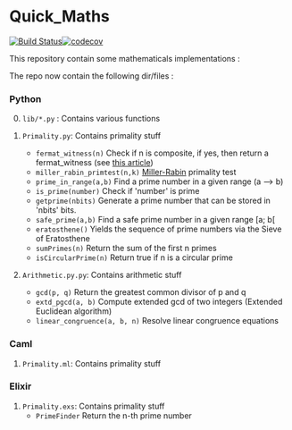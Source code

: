 # Quick_Maths

[![Build Status](https://travis-ci.com/ntaff/Quick_Maths.svg?branch=master)](https://travis-ci.com/ntaff/Quick_Maths)[![codecov](https://codecov.io/gh/ntaff/Quick_Maths/branch/master/graph/badge.svg)](https://codecov.io/gh/ntaff/Quick_Maths)

This repository contain some mathematicals implementations : 

The repo now contain the following dir/files :

### Python
0. `lib/*.py` : Contains various functions

1. `Primality.py`: Contains primality stuff
   - `fermat_witness(n)` Check if n is composite, if yes, then return a fermat_witness (see [this article](https://en.wikipedia.org/wiki/Fermat_primality_test))
   - `miller_rabin_primtest(n,k)` [Miller-Rabin](https://fr.wikipedia.org/wiki/Test_de_primalit%C3%A9_de_Miller-Rabin) primality test
   - `prime_in_range(a,b)` Find a prime number in a given range (a --> b)
   - `is_prime(number)` Check if 'number' is prime
   - `getprime(nbits)` Generate a prime number that can be stored in 'nbits' bits.
   - `safe_prime(a,b)` Find a safe prime number in a given range [a; b[
   - `eratosthene()` Yields the sequence of prime numbers via the Sieve of Eratosthene
   - `sumPrimes(n)` Return the sum of the first n primes
   - `isCircularPrime(n)` Return true if n is a circular prime
   
2. `Arithmetic.py.py`: Contains arithmetic stuff
   - `gcd(p, q)` Return the greatest common divisor of p and q
   - `extd_pgcd(a, b)` Compute extended gcd of two integers (Extended Euclidean algorithm)
   - `linear_congruence(a, b, n)` Resolve linear congruence equations


### Caml
1. `Primality.ml`: Contains primality stuff
   
   
### Elixir
1. `Primality.exs`: Contains primality stuff
   - `PrimeFinder` Return the n-th prime number
